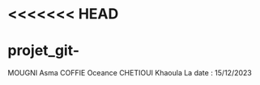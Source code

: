 <<<<<<< HEAD
=======
# projet_git- 
MOUGNI Asma 
COFFIE Oceance 
CHETIOUI Khaoula
La date : 15/12/2023
